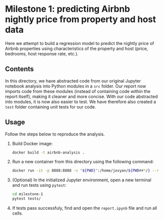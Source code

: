 # Milestone 1: predicting Airbnb nightly price from property and host data

Here we attempt to build a regression model to predict the nightly price of Airbnb properties using characteristics of the property and host (price, bedrooms, host response rate, etc.).

## Contents

In this directory, we have abstracted code from our original Jupyter notebook analysis into Python modules in a `src` folder. Our report now imports code from these modules (instead of containing code within the report itself), making it cleaner and more concise. With our code abstracted into modules, it is now also easier to test. We have therefore also created a `test` folder containing unit tests for our code.

## Usage

Follow the steps below to reproduce the analysis.


1. Build Docker image:

    ```sh
    docker build -t airbnb-analysis .
    ```

2. Run a new container from this directory using the following command:

    ```sh
    docker run -it -p 8888:8888 -v "${PWD}":/home/jovyan/${PWD##*/} --rm airbnb-analysis
    ```

3. (Optional) In the initialized Jupyter environment, open a new terminal and run tests using `pytest`:

    ```sh
    cd milestone-1
    pytest tests/
    ```

4. If tests pass successfuly, find and open the `report.ipynb` file and run all cells.
